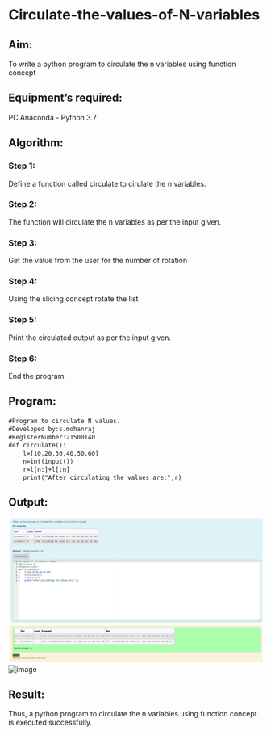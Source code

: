 # Circulate-the-values-of-N-variables
## Aim:
To write a python program to circulate the n variables using function concept
## Equipment’s required:
PC
Anaconda - Python 3.7
## Algorithm: 
### Step 1: 
Define a function called circulate to cirulate the n variables.
### Step 2: 
The function will circulate the n variables as per the input given.
### Step 3: 
Get the value from the user for the number of rotation
### Step 4: 
Using the slicing concept rotate the list

### Step 5: 
Print the circulated output as per the input given.
### Step 6: 
End the program.
## Program:
~~~
#Program to circulate N values.
#Developed by:s.mohanraj
#RegisterNumber:21500140 
def circulate():
    l=[10,20,30,40,50,60]
    n=int(input())
    r=l[n:]+l[:n]
    print("After circulating the values are:",r)
~~~
## Output:
![github logo](circulate.png)
![image](https://user-images.githubusercontent.com/94828335/153637178-6c7de6e7-d396-4d21-ab1d-1d21dc3fdab6.png)

## Result:
Thus, a python program to circulate the n variables using function concept is executed successfully.
